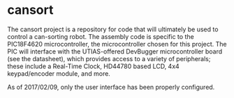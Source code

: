 # cansort

The cansort project is a repository for code that will ultimately be used to control a can-sorting robot. The assembly code is specific to the PIC18F4620 microcontroller, the microcontroller chosen for this project. The PIC will interface with the UTIAS-offered DevBugger microcontroller board (see the datasheet), which provides access to a variety of peripherals; these include a Real-Time Clock, HD44780 based LCD, 4x4 keypad/encoder module, and more.

As of 2017/02/09, only the user interface has been properly configured. 
